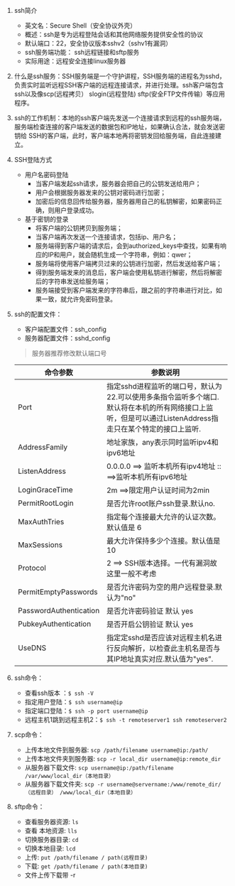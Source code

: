1. ssh简介

   - 英文名：Secure Shell（安全协议外壳）
   - 概述：ssh是专为远程登陆会话和其他网络服务提供安全性的协议
   - 默认端口：22，安全协议版本sshv2（sshv1有漏洞）
   - ssh服务端功能： ssh远程链接和sftp服务
   - 实际用途：远程安全连接linux服务器
2. 什么是ssh服务：SSH服务端是一个守护讲程，SSH服务端的进程名为sshd，负责实时监听远程SSH客户端的远程连接请求，并进行处理。ssh客户端包含ssh以及像scp(远程拷贝） slogin(远程登陆) sftp(安全FTP文件传输）等应用程序。
3. ssh的工作机制：本地的ssh客户端先发送一个连接请求到远程的ssh服务端，服务端检查连接的客户端发送的数据包和IP地址，如果确认合法，就会发送密钥给 SSH的客户端，此时，客户端本地再将密钥发回给服务端，自此连接建立。
4. SSH登陆方式
   - 用户名密码登陆
     - 当客户端发起ssh请求，服务器会把自己的公钥发送给用户；
     - 用户会根据服务器发来的公钥对密码进行加密；
     - 加密后的信息回传给服务器，服务器用自己的私钥解密，如果密码正确，则用户登录成功。
   - 基于密钥的登录
     - 将客户端的公钥拷贝到服务端；
     - 当客户端再次发送一个连接请求，包括ip、用户名；
     - 服务端得到客户端的请求后，会到authorized_keys中查找，如果有响应的IP和用户，就会随机生成一个字符串，例如：qwer；
     - 服务端将使用客户端拷贝过来的公钥进行加密，然后发送给客户端；
     - 得到服务端发来的消息后，客户端会使用私钥进行解密，然后将解密后的字符串发送给服务端；
     - 服务端接受到客户端发来的字符串后，跟之前的字符串进行对比，如果一致，就允许免密码登录。

1. ssh的配置文件：

   - 客户端配置文件：ssh_config
   - 服务器配置文件：sshd_config

   > 服务器推荐修改默认端口号

   | **命令参数**           | **参数说明**                                                 |
   | ---------------------- | ------------------------------------------------------------ |
   | Port                   | 指定sshd进程监听的端口号，默认为22.可以使用多条指令监听多个端口.默认将在本机的所有网络接口上监听，但是可以通过ListenAddress指走只在某个特定的接口上监听. |
   | AddressFamily          | 地址家族，any表示同时监听ipv4和ipv6地址                      |
   | ListenAddress          | 0.0.0.0 ==> 监听本机所有ipv4地址 ::  ==>监听本机所有ipv6地址 |
   | LoginGraceTime         | 2m  ==>限定用户认证时间为2min                                |
   | PermitRootLogin        | 是否允许root账户ssh登录.默认no.                              |
   | MaxAuthTries           | 指定每个连接最大允许的认证次数。默认值是 6                   |
   | MaxSessions            | 最大允许保持多少个连接。默认值是 10                          |
   | Protocol               | 2 ==> SSH版本选择。一代有漏洞故这里一般不考虑                |
   | PermitEmptyPasswords   | 是否允许密码为空的用户远程登录.默认为"no"                    |
   | PasswordAuthentication | 是否允许密码验证 默认 yes                                    |
   | PubkeyAuthentication   | 是否开启公钥验证 默认 yes                                    |
   | UseDNS                 | 指定定sshd是否应该对远程主机名进行反向解折，以检查此主机名是否与其IP地址真实对应.默认值为"yes”. |

2. ssh命令：

   - 查看ssh版本 ：```$ ssh -V```
   - 指定用户登陆：```$ ssh username@ip```
   - 指定端口登陆：```$ ssh -p port username@ip```
   - 远程主机1跳到远程主机2：```$ ssh -t remoteserver1 ssh remoteserver2```

3. scp命令：

   - 上传本地文件到服务器: ```scp /path/filename username@ip:/path/```
   - 上传本地文件夹到服务器: ```scp -r local_dir username@ip:remote_dir```
   - 从服务器下载文件:  ```scp username@ip:/path/filename /var/www/local_dir（本地目录）```
   - 从服务器下载文件夹: ```scp -r username@servername:/www/remote_dir/（远程目录） /www/local_dir（本地目录）```

4. sftp命令：

   - 查看服务器资源: ```ls```
   - 查看 本地资源: ```lls```
   - 切换服务器目录: ```cd```
   - 切换本地目录: ```lcd```
   - 上传: ```put /path/filename / path(远程目录)```
   - 下载: ```get /path/filename / path(本地目录)```
   - 文件上传下载带 -r